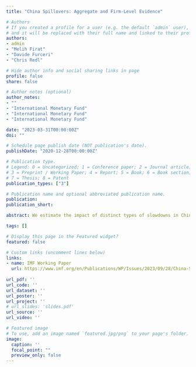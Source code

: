 ```yaml
---
title: "China Spillovers: Aggregate and Firm-Level Evidence"

# Authors
# If you created a profile for a user (e.g. the default `admin` user), write the username (folder name) here 
# and it will be replaced with their full name and linked to their profile.
authors:
- admin
- "Melih Firat"
- "Davide Furceri"
- "Chris Redl"

# Hide author info and social sharing links in page
profile: false
share: false

# Author notes (optional)
author_notes:
- ""
- "International Monetary Fund"
- "International Monetary Fund"
- "International Monetary Fund"

date: "2023-03-31T00:00:00Z"
doi: ""

# Schedule page publish date (NOT publication's date).
publishDate: "2020-12-28T00:00:00Z"

# Publication type.
# Legend: 0 = Uncategorized; 1 = Conference paper; 2 = Journal article;
# 3 = Preprint / Working Paper; 4 = Report; 5 = Book; 6 = Book section;
# 7 = Thesis; 8 = Patent
publication_types: ["3"]

# Publication name and optional abbreviated publication name.
publication: 
publication_short: 

abstract: We estimate the impact of distinct types of slowdowns in China on countries and firms globally. First, we combine a structural vector autoregression framework with a broad-based measure of domestic economic activity in China to distinguish supply versus demand components of Chinese growth. We then use local projection models to assess the responses to such shocks of GDP growth (revenue) in other countries (firms). We find that: (i) both supply and demand slowdowns are associated with substantial declines in partner GDP and firm revenue

tags: []

# Display this page in the Featured widget?
featured: false

# Custom links (uncomment lines below)
links:
- name: IMF Working Paper
  url: https://www.imf.org/en/Publications/WP/Issues/2023/09/28/China-Spillovers-Aggregate-and-Firm-Level-Evidence-539668
  
url_pdf: ''
url_code: ''
url_dataset: ''
url_poster: ''
url_project: ''
# url_slides: 'slides.pdf'
url_source: ''
url_video: ''

# Featured image
# To use, add an image named `featured.jpg/png` to your page's folder. 
image:
  caption: ''
  focal_point: ""
  preview_only: false
---
```



